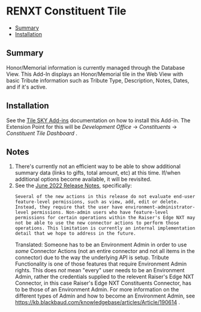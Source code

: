 # RENXT Constituent Tile

<!-- vscode-markdown-toc -->
* [Summary](#Summary)
* [Installation](#Installation)

<!-- vscode-markdown-toc-config
	numbering=false
	autoSave=false
	/vscode-markdown-toc-config -->
<!-- /vscode-markdown-toc -->

## <a name='Summary'></a>Summary
Honor/Memorial information is currently managed through the Database View.  This Add-In displays an Honor/Memorial tile in the Web View with basic Tribute information such as Tribute Type, Description, Notes, Dates, and if it's active.  

## <a name='Installation'></a>Installation
See the [Tile SKY Add-ins](https://github.com/glenhutson/BlackbaudCustomizations/blob/main/All-In-One-SKYAddins%2BPowerAutomate/TileSKYAddins.md) documentation on how to install this Add-in.  The Extension Point for this will be _Development Office_ -> _Constituents_ -> _Constituent Tile Dashboard_ . 

## Notes
1. There's currently not an efficient way to be able to show additional summary data (links to gifts, total amount, etc) at this time.  If/when additional options become available, it will be revisited. 
2. See the [June 2022 Release Notes](https://developer.blackbaud.com/skyapi/support/changelog/power-platform#june-2022), specifically:
   ```
   Several of the new actions in this release do not evaluate end-user feature-level permissions, such as view, add, edit or delete. Instead, they require that the user have environment-administrator-level permissions. Non-admin users who have feature-level permissions for certain operations within the Raiser's Edge NXT may not be able to use the new connector actions to perform those operations. This limitation is currently an internal implementation detail that we hope to address in the future.
   ```
   Translated: Someone has to be an Environment Admin in order to use _some_ Connector Actions (not an entire connector and not all items in the connector) due to the way the underlying API is setup. Tribute Functionality is one of those features that require Environment Admin rights.   This does _not_ mean "every" user needs to be an Environment Admin, rather the credentials supplied to the relevent Raiser's Edge NXT Connector, in this case Raiser's Edge NXT Constituents Connector, has to be those of an Environment Admin.  For more information on the different types of Admin and how to become an Environment Admin, see https://kb.blackbaud.com/knowledgebase/articles/Article/190614 . 